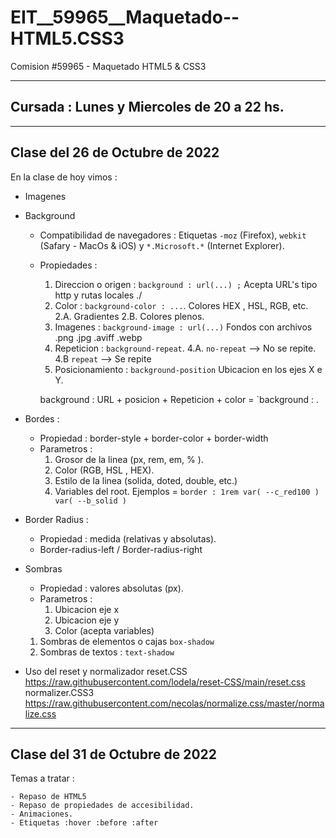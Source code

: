 # EIT__59965__Maquetado--HTML5.CSS3
Comision #59965 - Maquetado HTML5 &amp; CSS3

---
## Cursada : Lunes y Miercoles de 20 a 22 hs.

---
## Clase del 26 de Octubre de 2022

En la clase de hoy vimos :

 - Imagenes
 - Background
    - Compatibilidad de navegadores : Etiquetas `-moz` (Firefox), `webkit` (Safary - MacOs & iOS) y `*.Microsoft.*` (Internet Explorer).
    - Propiedades :
        1. Direccion o origen : `background : url(...) ;`
            Acepta URL's tipo http y rutas locales ./
        2. Color : `background-color : ...`.
            Colores HEX , HSL, RGB, etc.
                2.A. Gradientes
                2.B. Colores plenos.
        3. Imagenes : `background-image : url(...)`
            Fondos con archivos .png .jpg .aviff .webp
        4. Repeticion : `background-repeat`.
            4.A. `no-repeat` --> No se repite.
            4.B  `repeat` --> Se repite
        5. Posicionamiento : `background-position`
            Ubicacion en los ejes X e Y.

        background : URL + posicion + Repeticion + color = `background : .
 
 - Bordes :
    - Propiedad : border-style + border-color + border-width
    - Parametros :
        1. Grosor de la linea (px, rem, em, % ).
        2. Color (RGB, HSL , HEX).
        3. Estilo de la linea (solida, doted, double, etc.)
        4. Variables del root.
        Ejemplos = `border : 1rem var( --c_red100 ) var( --b_solid ) `
 - Border Radius :
    - Propiedad : medida (relativas y absolutas).
    - Border-radius-left / Border-radius-right
 
 - Sombras
    - Propiedad : valores absolutas (px).
    - Parametros :
        1. Ubicacion eje x
        2. Ubicacion eje y
        3. Color (acepta variables)

    1. Sombras de elementos o cajas `box-shadow`
    2. Sombras de textos : `text-shadow`

 - Uso del reset y normalizador
    reset.CSS
        https://raw.githubusercontent.com/lodela/reset-CSS/main/reset.css
    normalizer.CSS3
        https://raw.githubusercontent.com/necolas/normalize.css/master/normalize.css

---
## Clase del 31 de Octubre de 2022

Temas a tratar :

    - Repaso de HTML5
    - Repaso de propiedades de accesibilidad.
    - Animaciones.
    - Etiquetas :hover :before :after
